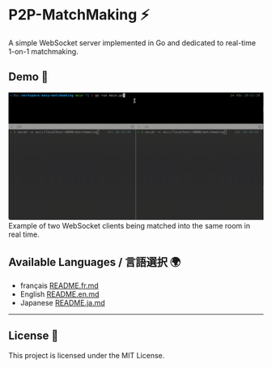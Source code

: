 # P2P-MatchMaking ⚡️

A simple WebSocket server implemented in Go and dedicated to real-time 1-on-1 matchmaking.

## Demo 🛜

![demo](demo.gif)
Example of two WebSocket clients being matched into the same room in real time.

## Available Languages / 言語選択 🌍

- français [README.fr.md](/README.fr.md)
- English  [README.en.md](/README.en.md)
- Japanese [README.ja.md](/README.ja.md)

---

## License 📄
This project is licensed under the MIT License.